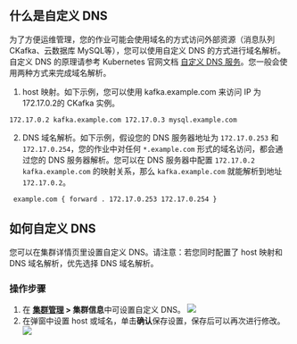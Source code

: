 ## 什么是自定义 DNS 

为了方便运维管理，您的作业可能会使用域名的方式访问外部资源（消息队列 CKafka、云数据库 MySQL等），您可以使用自定义 DNS 的方式进行域名解析。自定义 DNS 的原理请参考 Kubernetes 官网文档 [自定义 DNS 服务](https://kubernetes.io/zh/docs/tasks/administer-cluster/dns-custom-nameservers/)。您一般会使用两种方式来完成域名解析。

1. host 映射。如下示例，您可以使用 kafka.example.com 来访问 IP 为172.17.0.2的 CKafka 实例。
``` 
172.17.0.2 kafka.example.com 172.17.0.3 mysql.example.com 
``` 
2. DNS 域名解析。如下示例，假设您的 DNS 服务器地址为 `172.17.0.253` 和 `172.17.0.254`，您的作业中对任何 `*.example.com` 形式的域名访问，都会通过您的 DNS 服务器解析。您可以在 DNS 服务器中配置 `172.17.0.2 kafka.example.com` 的映射关系，那么 `kafka.example.com` 就能解析到地址 `172.17.0.2`。
```
 example.com { forward . 172.17.0.253 172.17.0.254 } 
```

## 如何自定义 DNS 

您可以在集群详情页里设置自定义 DNS。请注意：若您同时配置了 host 映射和 DNS 域名解析，优先选择 DNS 域名解析。 

### 操作步骤

1. 在 **[集群管理](https://console.cloud.tencent.com/oceanus/cluster) > 集群信息**中可设置自定义 DNS。
![](https://qcloudimg.tencent-cloud.cn/raw/d10aa240b3bbaf44bea0a20e761c6d74.png)
2. 在弹窗中设置 host 或域名，单击**确认**保存设置，保存后可以再次进行修改。
![](https://qcloudimg.tencent-cloud.cn/raw/a541dd9a30150e22bea18548ee2d6b00.png)



   
